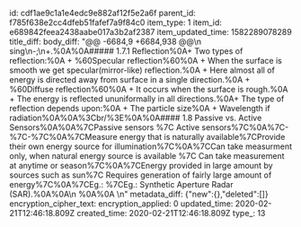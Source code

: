 id: cdf1ae9c1a1e4edc9e882af12f5e2a6f
parent_id: f785f638e2cc4dfeb51fafef7a9f84c0
item_type: 1
item_id: e689842feea2438aabe017a3b2af2387
item_updated_time: 1582289078289
title_diff: 
body_diff: "@@ -6684,9 +6684,938 @@\n sing\n-;\n+.%0A%0A##### 1.7.1 Reflection%0A+ Two types of reflection:%0A    + %60Specular reflection%60%0A        + When the surface is smooth we get specular(mirror-like) reflection.%0A        + Here almost all of energy is directed away from surface in a single direction.%0A    + %60Diffuse reflection%60%0A        + It occurs when the surface is rough.%0A        + The energy is reflected ununiformally in all directions.%0A+ The type of reflection depends upon:%0A    + The particle size%0A    + Wavelength if radiation%0A%0A%3Cbr/%3E%0A%0A#### 1.8 Passive vs. Active Sensors%0A%0A%7CPassive sensors %7C Active sensors%7C%0A%7C-%7C-%7C%0A%7CMeasure energy that is naturally available%7CProvide their own energy source for illumination%7C%0A%7CCan take measurment only, when natural energy source is available %7C Can take measurement at anytime or season%7C%0A%7CEnergy provided in large amount by sources such as sun%7C Requires generation of fairly large amount of energy%7C%0A%7CEg.: %7CEg.: Synthetic Aperture Radar (SAR).%0A%0A\n %0A%0A  \n"
metadata_diff: {"new":{},"deleted":[]}
encryption_cipher_text: 
encryption_applied: 0
updated_time: 2020-02-21T12:46:18.809Z
created_time: 2020-02-21T12:46:18.809Z
type_: 13
